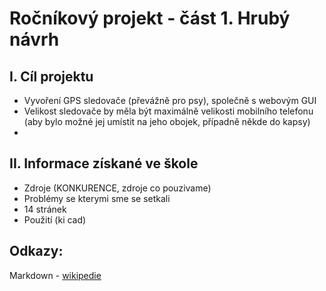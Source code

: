 # Ročníkový projekt - část 1. Hrubý návrh
I. Cíl projektu 
------------------
- Vyvoření GPS sledovače (převážně pro psy), společně s webovým GUI
- Velikost sledovače by měla být maximálně velikosti mobilního telefonu (aby bylo možné jej umístit na jeho obojek, případně někde do kapsy)
- 

II. Informace získané ve škole
------------------
- Zdroje (KONKURENCE, zdroje co pouzivame)
- Problémy se kterymi sme se setkali
- 14 stránek
- Použití (ki cad)

Odkazy:
-------
Markdown - [wikipedie](https://cs.wikipedia.org/wiki/Markdown)
